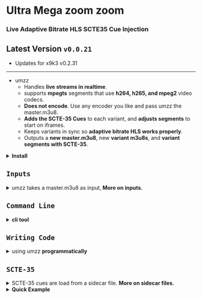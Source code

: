 # Ultra Mega zoom zoom

### Live Adaptive Bitrate HLS SCTE35 Cue Injection 
## Latest Version `v0.0.21`
* Updates for x9k3 v0.2.31
---
* umzz
     * Handles __live streams in realtime__.
     * supports __mpegts__ segments that use __h264, h265, and mpeg2__ video codecs.
     * __Does not encode__. Use any encoder you like and pass umzz the master.m3u8.
     * __Adds the SCTE-35 Cues__ to each variant, and __adjusts segments__ to start on iframes.
     * Keeps variants in sync so __adaptive bitrate HLS works properly__.
     * Outputs a __new master.m3u8__, new __variant m3u8s__, and __variant segments with SCTE-35__.




<details><summary><b>Install</b></summary>
    
```lua
    python3 -mpip install umzz
```
 * and / or 

```lua
    pypy3 -mpip install umzz
```
    
</details>    


## `Inputs`

<details> <summary> umzz takes a master.m3u8 as input,<B> More on inputs.</B> </summary>

##### Don't use a master.m3u8 over a network, 
<br>it will have problems. You're trying to download 
<br>and parse all the renditions at the same time. 
<br> Instead use ffmpeg to pull one rendition off the network
<br>and use it to  create a new local master.m3u8.
<br> This is the faster way to do it

* something like
  
```smalltalk
ffmpeg  -re -copyts    
-i https://example.com/rendition4.m3u8  \ 
-g 30 -r 30 -flags +cgop \         
-c:v libx264 -preset faster \       
-b:v:0 2500k -b:v:1 256k  \          
-filter:v:0 scale=1920:1080 -filter:v:1 scale=512:288 \
-c:a aac -b:a 64k \                          
-map 0:v -map 0:a -map 0:v -map 0:a  \ 
-f hls -var_stream_map "v:0,a:0 v:1,a:1" \
-master_pl_name master.m3u8   \
fu3/mo_%v.m3u8  
```

* While ffmpeg is working, wait a few seconds and then startup umzz.
  ```lua
  umzz -i fu3/master.m3u8 -s my_sidecar.txt -l
  ```
* and you'll be good to go.



</details>  


## `Command Line`    


<details><summary><b>cli tool</b></summary>

```smalltalk
usage: umzz [-h] [-i INPUT] [-c] [-d] [-l] [-n] [-o OUTPUT_DIR] [-p] [-r]
            [-s SIDECAR_FILE] [-S] [-t TIME] [-T HLS_TAG] [-w WINDOW_SIZE]
            [-v]

optional arguments:
  -h, --help            show this help message and exit

  -i INPUT, --input INPUT
                        Input source, like /home/a/vid.ts or
                        udp://@235.35.3.5:3535 or https://futzu.com/xaa.ts or
                        https://example.com/not_a_master.m3u8 [default: stdin]

  -c, --continue_m3u8   Resume writing index.m3u8 [default:False]

  -d, --delete          delete segments (enables --live) [default:False]

  -l, --live            Flag for a live event (enables sliding window m3u8)
                        [default:False]

  -n, --no_discontinuity
                        Flag to disable adding #EXT-X-DISCONTINUITY tags at
                        splice points [default:False]

  -o OUTPUT_DIR, --output_dir OUTPUT_DIR
                        Directory for segments and index.m3u8 (created if
                        needed) [default:'.']

  -p, --program_date_time
                        Flag to add Program Date Time tags to index.m3u8 (
                        enables --live) [default:False]

  -r, --replay          Flag for replay aka looping (enables --live,--delete)
                        [default:False]

  -s SIDECAR_FILE, --sidecar_file SIDECAR_FILE
                        Sidecar file of SCTE-35 (pts,cue) pairs.[default:None]

  -S, --shulga          Flag to enable Shulga iframe detection mode
                        [default:False]

  -t TIME, --time TIME  Segment time in seconds [default:2]

  -T HLS_TAG, --hls_tag HLS_TAG
                        x_scte35, x_cue, x_daterange, or x_splicepoint
                        [default:x_cue]

  -w WINDOW_SIZE, --window_size WINDOW_SIZE
                        sliding window size (enables --live) [default:5]

  -v, --version         Show version
```


</details>


## `Writing Code`
<details> <summary>using umzz <B>programmatically</B>


</summary>



```py3
    from umzz import do, argue

    args =argue()

    args.input = "/home/a/slow/master.m3u8"
    args.live = True
    args.replay = True
    args.sidecar_file="sidecar.txt"
    args.output_dir = "out-stuff"

    do(args)
```

* set any command line options programmatically with args.
* the vars in args correspond to the long_names of the cli tool.
* the vars in args can be access via dot notation
* these are the defaults returned from argue() .

|  vars in args    |  default value |
|------------------|----------------|
| input            |sys.stdin.buffer|
| continue_m3u8    |   False        |
| delete           |   False        |
| live             |   False        |
| no_discontinuity |   False        |
| output_dir       |    '.'         |
| program_date_time|   False        |
| replay           |   False        |
| sidecar_file     |   None         |
| shulga           |   False        |
| time             |     2          |
| hls_tags         |  'x_cue'       |
| window_size      |     5          |
   


</details>

## `SCTE-35`
<details> <summary>SCTE-35 cues are load from a sidecar file. <b>More on sidecar files.<b> </summary>

Sidecar Cues will be handled the same as SCTE35 cues from a video stream.   
line format for text file  `insert_pts, cue`
       
pts is the insert time for the cue, A four second preroll is standard. 
cue can be base64,hex, int, or bytes
     
  ```smalltalk
  a@debian:~/umzz$ cat sidecar.txt
  
  38103.868589, /DAxAAAAAAAAAP/wFAUAAABdf+/+zHRtOn4Ae6DOAAAAAAAMAQpDVUVJsZ8xMjEqLYemJQ== 
  38199.918911, /DAsAAAAAAAAAP/wDwUAAABef0/+zPACTQAAAAAADAEKQ1VFSbGfMTIxIxGolm0= 

      
```
  ```smalltalk
  umzz -i  noscte35-master.m3u8  -s sidecar.txt 
  ```
#### You can do dynamic cue injection with a `Sidecar file`
   ```js
   touch sidecar.txt
   
   umzz -i master.m3u8 -s sidecar.txt 
   
   # Open another terminal and printf cues into sidecar.txt
   
   printf '38103.868589, /DAxAAAAAAAAAP/wFAUAAABdf+/+zHRtOn4Ae6DOAAAAAAAMAQpDVUVJsZ8xMjEqLYemJQ==\n' > sidecar.txt
   
   ```
#### `Sidecar files` can now accept 0 as the PTS insert time for Splice Immediate. 
 
 

#### Specify 0 as the insert time,  the cue will be insert at the start of the next segment.

 ```js
 printf '0,/DAhAAAAAAAAAP/wEAUAAAAJf78A/gASZvAACQAAAACokv3z\n' > sidecar.txt

 ```
 
 ####  A CUE-OUT can be terminated early using a `sidecar file`.
> While umzz is running, in the middle of a CUE-OUT send a splice insert
 > with the out_of_network_indicator flag not set 
 > and the splice immediate flag set.

 ```js
 printf '0,/DAcAAAAAAAAAP/wCwUAAAABfx8AAAEAAAAA3r8DiQ==\n' > sidecar.txt
```
*  It will cause the CUE-OUT to end at the next segment start for all of the variants.
 ```js
#EXT-X-CUE-OUT 13.4
./seg5.ts:	start:112.966667	end:114.966667	duration:2.233334
#EXT-X-CUE-OUT-CONT 2.233334/13.4
./seg6.ts:	start:114.966667	end:116.966667	duration:2.1
#EXT-X-CUE-OUT-CONT 4.333334/13.4
./seg7.ts:	start:116.966667	end:118.966667	duration:2.0
#EXT-X-CUE-OUT-CONT 6.333334/13.4
./seg8.ts:	start:117.0	        end:119.0	duration:0.033333
#EXT-X-CUE-IN None
./seg9.ts:	start:119.3	        end:121.3	duration:2.3

``` 
    
</details>

    
<details><summary> Quick Example </summary>
    
 
* if you have a master.m3u8 like 

```js
a@debian:~/umzz$ cat ~/stuff/master.m3u8
#EXTM3U
#EXT-X-VERSION:6
#EXT-X-STREAM-INF:BANDWIDTH=83222,RESOLUTION=864x486,CODECS="avc1.42c01f,mp4a.40.2"
stream_0.m3u8

#EXT-X-STREAM-INF:BANDWIDTH=83222,RESOLUTION=1280x720,CODECS="avc1.42c01f,mp4a.40.2"
stream_1.m3u8

#EXT-X-STREAM-INF:BANDWIDTH=83222,RESOLUTION=640x360,CODECS="avc1.42c01e,mp4a.40.2"
stream_2.m3u8
```

* and you want to add a splice insert  at PTS 13140.123456, create a sidecar file and add the following line.
```js 
a@debian:~/umzz$ cat sidecar.txt
13140.123456,/DAhAAAAAAAAAP/wEAUAAAAJf78A/gASZvAACQAAAACokv3z
```
* then run this. 
```js

a@debian:~/umzz$ umzz -i ~/stuff/master.m3u8 -s sidecar.txt -o fu
```
* in the base dir fu is the new HLS with SCTE-35 
```js
a@debian:~/umzz$ ls -ald fu/* fu/*/index.m3u8
drwxr-xr-x 1 a a 1816 Apr  9 06:07 fu/0
-rw-r--r-- 1 a a 3171 Apr  9 06:07 fu/0/index.m3u8
drwxr-xr-x 1 a a 1816 Apr  9 06:07 fu/1
-rw-r--r-- 1 a a 3171 Apr  9 06:07 fu/1/index.m3u8
drwxr-xr-x 1 a a 1816 Apr  9 06:07 fu/2
-rw-r--r-- 1 a a 3171 Apr  9 06:07 fu/2/index.m3u8
-rw-r--r-- 1 a a  320 Apr  9 06:07 fu/master.m3u8
```
    
</details>    
